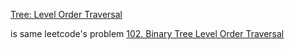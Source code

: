 [Tree: Level Order Traversal](https://www.hackerrank.com/challenges/tree-postorder-traversal/problem)


is same leetcode's problem [102. Binary Tree Level Order Traversal](https://leetcode.com/problems/binary-tree-level-order-traversal/)